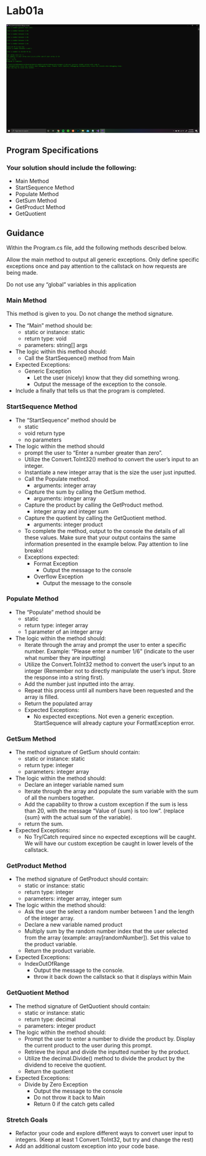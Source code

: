 # Lab01a
![Screenshot](./Assets/Screenshot.png)
## Program Specifications
### Your solution should include the following:
+ Main Method
+ StartSequence Method
+ Populate Method
+ GetSum Method
+ GetProduct Method
+ GetQuotient
## Guidance
Within the Program.cs file, add the following methods described below.

Allow the main method to output all generic exceptions. Only define specific exceptions once and pay attention to the callstack on how requests are being made.

Do not use any “global” variables in this application

### Main Method
This method is given to you. Do not change the method signature.

+ The “Main” method should be:
  + static or instance: static
  + return type: void
  + parameters: string[] args
+ The logic within this method should:
  + Call the StartSequence() method from Main
+ Expected Exceptions:
  + Generic Exception
    + Let the user (nicely) know that they did something wrong.
    + Output the message of the exception to the console.
+ Include a finally that tells us that the program is completed.
### StartSequence Method
+ The “StartSequence” method should be
  + static
  + void return type
  + no parameters
+ The logic within the method should
  + prompt the user to “Enter a number greater than zero”.
  + Utilize the Convert.ToInt32() method to convert the user’s input to an integer.
  + Instantiate a new integer array that is the size the user just inputted.
  + Call the Populate method.
    + arguments: integer array
  + Capture the sum by calling the GetSum method.
    + arguments: integer array
  + Capture the product by calling the GetProduct method.
    + integer array and integer sum
  + Capture the quotient by calling the GetQuotient method.
    + arguments: integer product
  + To complete the method, output to the console the details of all these values. Make sure that your output contains the same information presented in the example below. Pay attention to line breaks!
  + Exceptions expected:
    + Format Exception
      + Output the message to the console
    + Overflow Exception
      + Output the message to the console
### Populate Method
+ The “Populate” method should be
  + static
  + return type: integer array
  + 1 parameter of an integer array
+ The logic within the method should:
  + Iterate through the array and prompt the user to enter a specific number. Example: “Please enter a number 1/6” (indicate to the user what number they are inputting)
  + Utilize the Convert.ToInt32 method to convert the user’s input to an integer (Remember not to directly manipulate the user’s input. Store the response into a string first).
  + Add the number just inputted into the array.
  + Repeat this process until all numbers have been requested and the array is filled.
  + Return the populated array
  + Expected Exceptions:
    + No expected exceptions. Not even a generic exception. StartSequence will already capture your FormatException error.
### GetSum Method
+ The method signature of GetSum should contain:
  + static or instance: static
  + return type: integer
  + parameters: integer array
+ The logic within the method should:
  + Declare an integer variable named sum
  + Iterate through the array and populate the sum variable with the sum of all the numbers together.
  + Add the capability to throw a custom exception if the sum is less than 20, with the message “Value of {sum} is too low”. (replace {sum} with the actual sum of the variable).
  + return the sum.
+ Expected Exceptions:
  + No Try/Catch required since no expected exceptions will be caught. We will have our custom exception be caught in lower levels of the callstack.
### GetProduct Method
+ The method signature of GetProduct should contain:
  + static or instance: static
  + return type: integer
  + parameters: integer array, integer sum
+ The logic within the method should:
  + Ask the user the select a random number between 1 and the length of the integer array.
  + Declare a new variable named product
  + Multiply sum by the random number index that the user selected from the array (example: array[randomNumber]). Set this value to the product variable.
  + Return the product variable.
+ Expected Exceptions:
  + IndexOutOfRange
    + Output the message to the console.
    + throw it back down the callstack so that it displays within Main
### GetQuotient Method
+ The method signature of GetQuotient should contain:
  + static or instance: static
  + return type: decimal
  + parameters: integer product
+ The logic within the method should:
  + Prompt the user to enter a number to divide the product by. Display the current product to the user during this prompt.
  + Retrieve the input and divide the inputted number by the product.
  + Utilize the decimal.Divide() method to divide the product by the dividend to receive the quotient.
  + Return the quotient
+ Expected Exceptions:
  + Divide by Zero Exception
    + Output the message to the console
    + Do not throw it back to Main
    + Return 0 if the catch gets called
### Stretch Goals
+ Refactor your code and explore different ways to convert user input to integers. (Keep at least 1 Convert.ToInt32, but try and change the rest)
+ Add an additional custom exception into your code base.